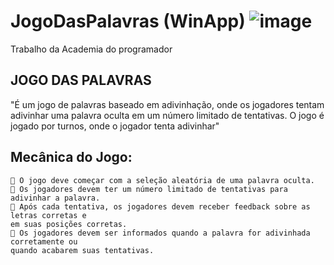 # JogoDasPalavras (WinApp) ![image](https://github.com/RafaTavres/JogoDasPalavras-Termo-WinApp/assets/112666872/88b574c8-8621-480f-997f-110c10785848)

Trabalho da Academia do programador

## JOGO DAS PALAVRAS

"É um jogo de palavras baseado em adivinhação, onde os jogadores tentam adivinhar uma
palavra oculta em um número limitado de tentativas. O jogo é jogado por turnos, onde o
jogador tenta adivinhar"

## Mecânica do Jogo:

     O jogo deve começar com a seleção aleatória de uma palavra oculta.
     Os jogadores devem ter um número limitado de tentativas para adivinhar a palavra.
     Após cada tentativa, os jogadores devem receber feedback sobre as letras corretas e
    em suas posições corretas.
     Os jogadores devem ser informados quando a palavra for adivinhada corretamente ou
    quando acabarem suas tentativas.
